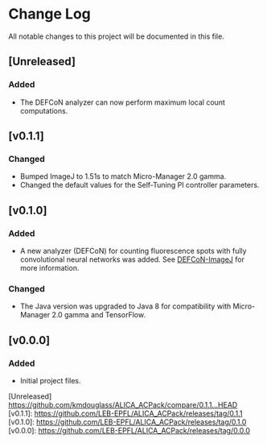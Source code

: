 # Change Log
All notable changes to this project will be documented in this file.

## [Unreleased]
### Added
- The DEFCoN analyzer can now perform maximum local count
  computations.

## [v0.1.1]
### Changed
- Bumped ImageJ to 1.51s to match Micro-Manager 2.0 gamma.
- Changed the default values for the Self-Tuning PI controller
  parameters.

## [v0.1.0]
### Added
- A new analyzer (DEFCoN) for counting fluorescence spots with fully
  convolutional neural networks was added. See
  [DEFCoN-ImageJ](https://github.com/LEB-EPFL/DEFCoN-ImageJ) for more
  information.
  
### Changed
- The Java version was upgraded to Java 8 for compatibility with
  Micro-Manager 2.0 gamma and TensorFlow.

## [v0.0.0]

### Added
- Initial project files.

[Unreleased] https://github.com/kmdouglass/ALICA_ACPack/compare/0.1.1...HEAD
[v0.1.1]: https://github.com/LEB-EPFL/ALICA_ACPack/releases/tag/0.1.1
[v0.1.0]: https://github.com/LEB-EPFL/ALICA_ACPack/releases/tag/0.1.0
[v0.0.0]: https://github.com/LEB-EPFL/ALICA_ACPack/releases/tag/0.0.0
